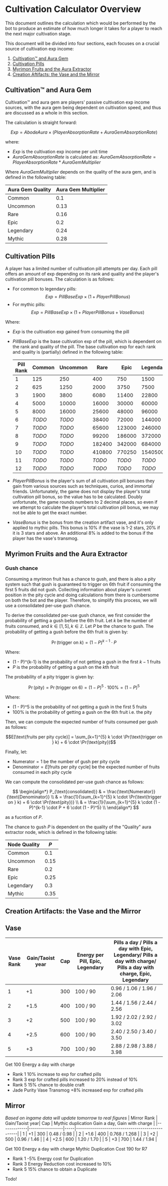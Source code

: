 # Cultivation Calculator Overview

This document outlines the calculation which would be performed by the bot to produce an estimate of how much longer it takes for a player to reach the next major cultivation stage.

This document will be divided into four sections, each focuses on a crucial source of cultivation exp income:
1. [Cultivation™ and Aura Gem](#cultivation-and-aura-gem)
2. [Cultivation Pills](#cultivation-pills)
3. [Myrimon Fruits and the Aura Extractor](#myrimon-fruits-and-the-aura-extractor)
4. [Creation Aftifacts: the Vase and the Mirror](#creation-artifacts-the-vase-and-the-mirror)

## Cultivation™ and Aura Gem

Cultivation™ and aura gem are players' passive cultivation exp income sources, with the aura gem being dependent on cultivation speed, and thus are discussed as a whole in this section. 

The calculation is straight forward:

$$ Exp = AbodeAura \times (PlayerAbsorptionRate + AuraGemAbsorptionRate) $$

where:
- $Exp$ is the cultivation exp income per unit time
- $AuraGemAbsorptionRate$ is calculated as: $AuraGemAbsorptionRate = PlayerAbsorptionRate * AuraGemMultiplier$

Where $AuraGemMultiplier$ depends on the quality of the aura gem, and is defined in the following table:

| Aura Gem Quality | Aura Gem Multiplier |
|------------------|---------------------|
| Common           | 0.1                 |
| Uncommon         | 0.13                |
| Rare             | 0.16                |
| Epic             | 0.2                 |
| Legendary        | 0.24                |
| Mythic           | 0.28                |

## Cultivation Pills

A player has a limited number of cultivation pill attempts per day. Each pill offers an amount of exp depending on its rank and quality and the player's cultivation pill bonuses. The calculation is as follows:
- For common to legendary pills:\
$$Exp = PillBaseExp \times (1 + PlayerPillBonus)$$
- For mythic pills:\
$$Exp = PillBaseExp \times (1 + PlayerPillBonus + VaseBonus)$$

Where:
- $Exp$ is the cultivation exp gained from consuming the pill

- $PillBaseExp$ is the base cultivation exp of the pill, which is dependent on the rank and quality of the pill. The base cultivation exp for each rank and quality is (partially) defined in the following table:

    | Pill Rank | Common | Uncommon |  Rare  |  Epic  | Legendary | Mythic  |
    |-----------|--------|----------|--------|--------|-----------|---------|
    | 1         | 125    | 250      | 400    | 750    | 1500      | 3000    |
    | 2         | 625    | 1250     | 2000   | 3750   | 7500      | 15000   |
    | 3         | 1900   | 3800     | 6080   | 11400  | 22800     | 45600   |
    | 4         | 5000   | 10000    | 16000  | 30000  | 60000     | 120000  |
    | 5         | 8000   | 16000    | 25600  | 48000  | 96000     | 192000  |
    | 6         | *TODO* | *TODO*   | 38400  | 72000  | 144000    | 288000  |
    | 7         | *TODO* | *TODO*   | 65600  | 123000 | 246000    | 492000  |
    | 8         | *TODO* | *TODO*   | 99200  | 186000 | 372000    | 744000  |
    | 9         | *TODO* | *TODO*   | 182400 | 342000 | 684000    | 1368000 |
    | 10        | *TODO* | *TODO*   | 410800 | 770250 | 1540500   | 3081000 |
    | 11        | *TODO* | *TODO*   | *TODO* | *TODO* | *TODO*    | *TODO*  |
    | 12        | *TODO* | *TODO*   | *TODO* | *TODO* | *TODO*    | *TODO*  |

- $PlayerPillBonus$ is the player's sum of all cultivation pill bonuses they gain from various sources such as techniques, curios, and immortal friends. Unfortunately, the game does not display the player's total cultivation pill bonus, so the value has to be calculated. Doubly unfortunate, the game rounds numbers to 2 decimal places, so even if we attempt to calculate the player's total cultivation pill bonus, we may not be able to get the exact number.

- $VaseBonus$ is the bonus from the creation artifact vase, and it's only applied to mythic pills. This bonus is 10% if the vase is 1-2 stars, 20% if it is 3 stars and above. An additional 8% is added to the bonus if the player has the vase's transmog.


## Myrimon Fruits and the Aura Extractor

### Gush chance

Consuming a myrimon fruit has a chance to gush, and there is also a pity system such that gush is guaranteed to trigger on 6th fruit if consuming the first 5 fruits did not gush. Collecting information about player's current position in the pity cycle and doing calculations from there is cumbersome on both the bot and the player. Therefore, to simplify this process, we will use a consolidated per-use gush chance.

To derive the consolidated per-use gush chance, we first consider the probability of getting a gush before the 6th fruit. Let $k$ be the number of fruits consumed, and $k \in [1, 5], k \in \mathbb{Z}$. Let $P$ be the chance to gush. The probability of getting a gush before the 6th fruit is given by:

$$\Pr(\text{trigger on } k) = (1 - P)^{k-1} \cdot P$$

Where:
- (1 - P)^{k-1} is the probability of not getting a gush in the first $k-1$ fruits
- $P$ is the probability of getting a gush on the *k*th fruit

The probability of a pity trigger is given by:

$$\Pr(\text{pity}) = \Pr(\text{trigger on }6) = (1 - P)^5 \cdot 100\% = (1 - P)^5$$

Where:
- (1 - P)^5 is the probability of not getting a gush in the first 5 fruits
- 100% is the probability of getting a gush on the 6th fruit i.e. the pity

Then, we can compute the expected number of fruits consumed per gush as follows:

$$E[\text{fruits per pity cycle}] = \sum_{k=1}^{5} k \cdot \Pr(\text{trigger on } k) + 6 \cdot \Pr(\text{pity})$$

Finally, let:
- $\text{Numerator} = 1$ be the number of gush per pity cycle
- $\text{Denominator} = E[\text{fruits per pity cycle}]$ be the expected number of fruits consumed in each pity cycle

We can compute the consolidated per-use gush chance as follows:

$$
\begin{align*}
    P_{\text{consolidated}} & = \frac{\text{Numerator}}{\text{Denominator}} \\
    & = \frac{1}{\sum_{k=1}^{5} k \cdot \Pr(\text{trigger on } k) + 6 \cdot \Pr(\text{pity})} \\
    & = \frac{1}{\sum_{k=1}^{5} k \cdot (1 - P)^{k-1} \cdot P + 6 \cdot (1 - P)^5} \\
\end{align*}
$$

as a fucntion of $P$.

The chance to gush $P$ is dependent on the quality of the "Quality" aura extractor node, which is defined in the following table:

| Node Quality | $P$  |
|--------------|------|
| Common       | 0.1  |
| Uncommon     | 0.15 |
| Rare         | 0.2  |
| Epic         | 0.25 |
| Legendary    | 0.3  |
| Mythic       | 0.35 |


## Creation Artifacts: the Vase and the Mirror

## Vase
| Vase Rank | Gain/Taoist year| Cap | Energy per Pill, Epic, Legendary | Pills a day / Pills a day with Epic, Legendary/ Pills a day with charge/ Pills a day with charge, Epic, Legendary |
|-----------|-----------------|-----|----------------------------------|-------------------------------------------------------------------------------------------------------------------|
| 1         | +1              | 300 | 100 / 90                         | 0.96 / 1.06 / 1.96 / 2.06                                                                                         |
| 2         | +1.5            | 400 | 100 / 90                         | 1.44 / 1.56 / 2.44 / 2.56                                                                                         |
| 3         | +2              | 500 | 100 / 90                         | 1.92 / 2.02 / 2.92 / 3.02                                                                                         |
| 4         | +2.5            | 600 | 100 / 90                         | 2.40 / 2.50 / 3.40 / 3.50                                                                                         |
| 5         | +3              | 700 | 100 / 90                         | 2.88 / 2.98 / 3.88 / 3.98                                                                                         |

Get 100 Energy a day with charge
  
- Rank 1 10% increase to exp for crafted pills
- Rank 3 exp for crafted pills increased to 20% instead of 10%
- Rank 5 15% chance to double craft
- Jade Purity Vase Transmog +8% increased exp for crafted pills


## Mirror
*Based on ingame data will update tomorrow to real figures*
| Mirror Rank | Gain/Taoist year| Cap | Mythic duplication Gain a day, Gain with charge |
|-------------|-----------------|-----|-------------------------------------------------|
| 1           | +1              | 300 | 0.48  / 0.98                                    |
| 2           | +1.6            | 400 | 0.768 / 1.268                                   |
| 3           | +2              | 500 | 0.96  / 1.46                                    |
| 4           | +2.5            | 600 | 1.20  / 1.70                                    |
| 5           | +3              | 700 | 1.44  / 1.94                                    |


Get 100 Energy a day with charge
Mythic Duplication Cost 190 for R7

- Rank 1 -5% Energy cost for Duplication
- Rank 3 Energy Reduction cost increased to 10%
- Rank 5 15% chance to obtain a Duplicate


Todo!
